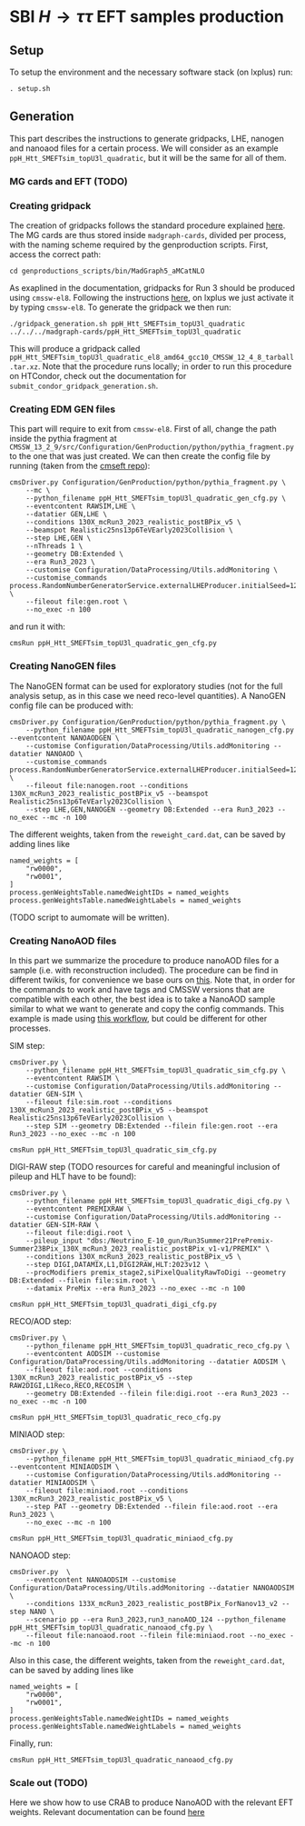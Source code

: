 # SBI $H \rightarrow \tau \tau$ EFT samples production

## Setup

To setup the environment and the necessary software stack (on lxplus) run:
```
. setup.sh
```

## Generation

This part describes the instructions to generate gridpacks, LHE, nanogen and
nanoaod files for a certain process. We will consider as an example ```ppH_Htt_SMEFTsim_topU3l_quadratic```, but it will be the same for all of them.

### MG cards and EFT (TODO)

### Creating gridpack

The creation of gridpacks follows the standard procedure explained [here](https://cms-generators.docs.cern.ch/how-to-produce-gridpacks/mg5-amcnlo/). The MG cards are thus stored inside ```madgraph-cards```, divided per process, with the naming scheme required by the genproduction scripts.
First, access the correct path:
```
cd genproductions_scripts/bin/MadGraph5_aMCatNLO
```

As exaplined in the documentation, gridpacks for Run 3 should be produced using ```cmssw-el8```. Following the instructions [here](https://cms-sw.github.io/singularity.html), on lxplus we just activate it by typing ```cmssw-el8```.
To generate the gridpack we then run:
```
./gridpack_generation.sh ppH_Htt_SMEFTsim_topU3l_quadratic ../../../madgraph-cards/ppH_Htt_SMEFTsim_topU3l_quadratic
```
This will produce a gridpack called ```ppH_Htt_SMEFTsim_topU3l_quadratic_el8_amd64_gcc10_CMSSW_12_4_8_tarball.tar.xz```.
Note that the procedure runs locally; in order to run this procedure on HTCondor, check out the documentation for ```submit_condor_gridpack_generation.sh```.

### Creating EDM GEN files

This part will require to exit from ```cmssw-el8```. First of all, change the path inside the pythia fragment at ```CMSSW_13_2_9/src/Configuration/GenProduction/python/pythia_fragment.py``` to the one that was just created. 
We can then create the config file by running (taken from the [cmseft repo](https://github.com/FNALLPC/cmseft/tree/main)):
```
cmsDriver.py Configuration/GenProduction/python/pythia_fragment.py \
    --mc \
    --python_filename ppH_Htt_SMEFTsim_topU3l_quadratic_gen_cfg.py \
    --eventcontent RAWSIM,LHE \
    --datatier GEN,LHE \
    --conditions 130X_mcRun3_2023_realistic_postBPix_v5 \
    --beamspot Realistic25ns13p6TeVEarly2023Collision \
    --step LHE,GEN \
    --nThreads 1 \
    --geometry DB:Extended \
    --era Run3_2023 \
    --customise Configuration/DataProcessing/Utils.addMonitoring \
    --customise_commands process.RandomNumberGeneratorService.externalLHEProducer.initialSeed=123 \
    --fileout file:gen.root \
    --no_exec -n 100
```
and run it with:
```
cmsRun ppH_Htt_SMEFTsim_topU3l_quadratic_gen_cfg.py
```

### Creating NanoGEN files

The NanoGEN format can be used for exploratory studies (not for the full analysis setup, as in this case we need reco-level quantities). A NanoGEN config file can be produced with:
```
cmsDriver.py Configuration/GenProduction/python/pythia_fragment.py \
    --python_filename ppH_Htt_SMEFTsim_topU3l_quadratic_nanogen_cfg.py --eventcontent NANOAODGEN \
    --customise Configuration/DataProcessing/Utils.addMonitoring --datatier NANOAOD \
    --customise_commands process.RandomNumberGeneratorService.externalLHEProducer.initialSeed=123 \
    --fileout file:nanogen.root --conditions 130X_mcRun3_2023_realistic_postBPix_v5 --beamspot Realistic25ns13p6TeVEarly2023Collision \
    --step LHE,GEN,NANOGEN --geometry DB:Extended --era Run3_2023 --no_exec --mc -n 100
```

The different weights, taken from the ```reweight_card.dat```, can be saved by adding lines like
```
named_weights = [
    "rw0000",
    "rw0001",
]
process.genWeightsTable.namedWeightIDs = named_weights
process.genWeightsTable.namedWeightLabels = named_weights
```
(TODO script to aumomate will be written).

### Creating NanoAOD files

In this part we summarize the procedure to produce nanoAOD files for a sample (i.e. with reconstruction included). The procedure can be find in different twikis, for convenience we base ours on [this](https://indico.cern.ch/event/1500035/contributions/6575125/attachments/3091743/5476084/IITH_GEN_Tutorial.pdf).
Note that, in order for the commands to work and have tags and CMSSW versions that are compatible with each other, the best idea is to take a NanoAOD sample similar to what we want to generate and copy the config commands.
This example is made using [this workflow](https://cms-pdmv-prod.web.cern.ch/mcm/chained_requests?prepid=HIG-chain_Run3Summer23BPixwmLHEGS_flowRun3Summer23BPixDRPremix_flowRun3Summer23BPixMiniAODv4_flowRun3Summer23BPixNanoAODv13-00001&page=0&shown=15), but could be different for other processes.

SIM step:
```
cmsDriver.py \
    --python_filename ppH_Htt_SMEFTsim_topU3l_quadratic_sim_cfg.py \
    --eventcontent RAWSIM \
    --customise Configuration/DataProcessing/Utils.addMonitoring --datatier GEN-SIM \
    --fileout file:sim.root --conditions 130X_mcRun3_2023_realistic_postBPix_v5 --beamspot Realistic25ns13p6TeVEarly2023Collision \
    --step SIM --geometry DB:Extended --filein file:gen.root --era Run3_2023 --no_exec --mc -n 100
```
```
cmsRun ppH_Htt_SMEFTsim_topU3l_quadratic_sim_cfg.py
```

DIGI-RAW step (TODO resources for careful and meaningful inclusion of pileup and HLT have to be found):
```
cmsDriver.py \
    --python_filename ppH_Htt_SMEFTsim_topU3l_quadratic_digi_cfg.py \
    --eventcontent PREMIXRAW \
    --customise Configuration/DataProcessing/Utils.addMonitoring --datatier GEN-SIM-RAW \
    --fileout file:digi.root \
    --pileup_input "dbs:/Neutrino_E-10_gun/Run3Summer21PrePremix-Summer23BPix_130X_mcRun3_2023_realistic_postBPix_v1-v1/PREMIX" \
    --conditions 130X_mcRun3_2023_realistic_postBPix_v5 \
    --step DIGI,DATAMIX,L1,DIGI2RAW,HLT:2023v12 \
    --procModifiers premix_stage2,siPixelQualityRawToDigi --geometry DB:Extended --filein file:sim.root \
    --datamix PreMix --era Run3_2023 --no_exec --mc -n 100
```
```
cmsRun ppH_Htt_SMEFTsim_topU3l_quadrati_digi_cfg.py
```

RECO/AOD step:
```
cmsDriver.py \
    --python_filename ppH_Htt_SMEFTsim_topU3l_quadratic_reco_cfg.py \
    --eventcontent AODSIM --customise Configuration/DataProcessing/Utils.addMonitoring --datatier AODSIM \
    --fileout file:aod.root --conditions 130X_mcRun3_2023_realistic_postBPix_v5 --step RAW2DIGI,L1Reco,RECO,RECOSIM \
    --geometry DB:Extended --filein file:digi.root --era Run3_2023 --no_exec --mc -n 100
```
```
cmsRun ppH_Htt_SMEFTsim_topU3l_quadratic_reco_cfg.py
```

MINIAOD step:
```
cmsDriver.py \
    --python_filename ppH_Htt_SMEFTsim_topU3l_quadratic_miniaod_cfg.py --eventcontent MINIAODSIM \
    --customise Configuration/DataProcessing/Utils.addMonitoring --datatier MINIAODSIM \
    --fileout file:miniaod.root --conditions 130X_mcRun3_2023_realistic_postBPix_v5 \
    --step PAT --geometry DB:Extended --filein file:aod.root --era Run3_2023 \
    --no_exec --mc -n 100
```
```
cmsRun ppH_Htt_SMEFTsim_topU3l_quadratic_miniaod_cfg.py
```

NANOAOD step:
```
cmsDriver.py  \
    --eventcontent NANOAODSIM --customise Configuration/DataProcessing/Utils.addMonitoring --datatier NANOAODSIM \
    --conditions 133X_mcRun3_2023_realistic_postBPix_ForNanov13_v2 --step NANO \
    --scenario pp --era Run3_2023,run3_nanoAOD_124 --python_filename ppH_Htt_SMEFTsim_topU3l_quadratic_nanoaod_cfg.py \
    --fileout file:nanoaod.root --filein file:miniaod.root --no_exec --mc -n 100
```
Also in this case, the different weights, taken from the ```reweight_card.dat```, can be saved by adding lines like
```
named_weights = [
    "rw0000",
    "rw0001",
]
process.genWeightsTable.namedWeightIDs = named_weights
process.genWeightsTable.namedWeightLabels = named_weights
```
Finally, run:
```
cmsRun ppH_Htt_SMEFTsim_topU3l_quadratic_nanoaod_cfg.py
```

### Scale out (TODO)

Here we show how to use CRAB to produce NanoAOD with the relevant EFT weights. Relevant documentation can be found [here](https://twiki.cern.ch/twiki/bin/view/CMSPublic/CRAB3AdvancedTopic)

